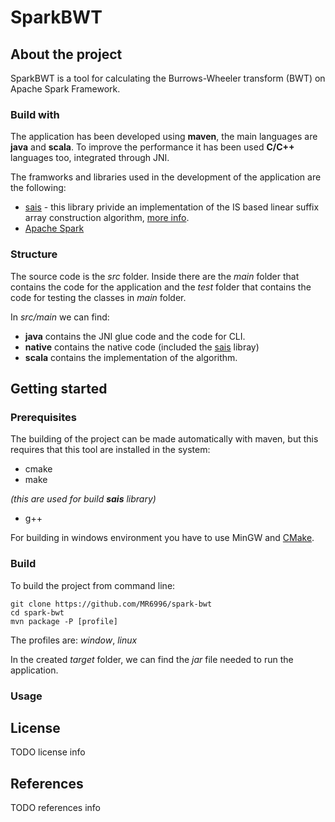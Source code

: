 # SparkBWT

## About the project
SparkBWT is a tool for calculating the Burrows-Wheeler transform (BWT) on Apache Spark Framework.

### Build with
The application has been developed using **maven**, the main languages are **java** and **scala**. To improve the performance it has been used **C/C++** languages too, integrated through JNI.

The framworks and libraries used in the development of the application are the following:
* [sais](https://sites.google.com/site/yuta256/sais) - this library privide an implementation of
the IS based linear suffix array construction algorithm, [more info](https://ieeexplore.ieee.org/document/5582081).
* [Apache Spark](http://spark.apache.org/)

### Structure
The source code is the *src* folder. Inside there are the *main* folder that contains the code for the application and the *test* folder that contains the code for testing the classes in *main* folder. 

In *src/main* we can find:
* **java** contains the JNI glue code and the code for CLI.
* **native** contains the native code (included the [sais](https://sites.google.com/site/yuta256/sais) libray)
* **scala** contains the implementation of the algorithm.

## Getting started
### Prerequisites
The building of the project can be made automatically with maven, but this requires that this tool are installed in the 
system: 
* cmake
* make

*(this are used for build **sais** library)*

* g++

For building in windows environment you have to use MinGW and [CMake](https://cmake.org/download/).

### Build
To build the project from command line:
	
    git clone https://github.com/MR6996/spark-bwt
    cd spark-bwt
    mvn package -P [profile]

The profiles are: *window*, *linux*

In the created *target* folder, we can find the *jar* file needed to run the application.

### Usage

## License
  TODO license info
  
## References
  TODO references info
